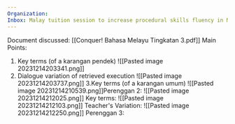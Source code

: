 ```yaml
---
Organization: 
Inbox: Malay tuition session to increase procedural skills fluency in Malay
---
```

Document discussed: [[Conquer! Bahasa Melayu Tingkatan 3.pdf]]
Main Points:
1. Key terms (of a karangan pendek)
![[Pasted image 20231214203341.png]]
2. Dialogue variation of retrieved execution
![[Pasted image 20231214203737.png]]
3.Key terms (of a karangan umum)
![[Pasted image 20231214210539.png]]Perenggan 2: ![[Pasted image 20231214212025.png]]
	Key terms: ![[Pasted image 20231214212103.png]]
	Teacher's Variation: ![[Pasted image 20231214212250.png]]
Perenggan 3:


